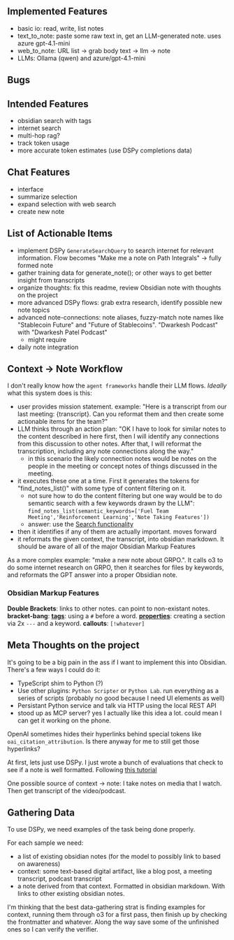 
## Implemented Features
- basic io: read, write, list notes
- text_to_note: paste some raw text in, get an LLM-generated note. uses azure gpt-4.1-mini
- web_to_note: URL list -> grab body text -> llm -> note
- LLMs: Ollama (qwen) and azure/gpt-4.1-mini


## Bugs


## Intended Features
- obsidian search with tags
- internet search
- multi-hop rag?
- track token usage
- more accurate token estimates (use DSPy completions data)


## Chat Features
- interface
- summarize selection
- expand selection with web search
- create new note

## List of Actionable Items
- implement DSPy `GenerateSearchQuery` to search internet for relevant information. Flow becomes "Make me a note on Path Integrals" -> fully formed note
- gather training data for generate_note(); or other ways to get better insight from transcripts
- organize thoughts: fix this readme, review Obsidian note with thoughts on the project
- more advanced DSPy flows: grab extra research, identify possible new note topics
- advanced note-connections: note aliases, fuzzy-match note names like "Stablecoin Future" and "Future of Stablecoins". "Dwarkesh Podcast" with "Dwarkesh Patel Podcast"
  - might require 
- daily note integration






## Context -> Note Workflow
I don't really know how the `agent frameworks` handle their LLM flows. *Ideally* what this system does is this:
- user provides mission statement. example: "Here is a transcript from our last meeting: {transcript}. Can you reformat them and then create some actionable items for the team?"
- LLM thinks through an action plan: "OK I have to look for similar notes to the content described in here first, then I will identify any connections from this discussion to other notes. After that, I will reformat the transcription, including any note connections along the way."
  - in this scenario the likely connection notes would be notes on the people in the meeting or concept notes of things discussed in the meeting.
- it executes these one at a time. First it generates the tokens for "find_notes_list()" with some type of content filtering on it.
  - not sure how to do the content filtering but one way would be to do semantic search with a few keywords drawn by the LLM": `find_notes_list(semantic_keywords=['Fuel Team Meeting','Reinforcement Learning','Note Taking Features'])`
  - answer: use the [Search functionality](https://help.obsidian.md/plugins/search#Search+operators)
- then it identifies if any of them are actually important. moves forward
- it reformats the given context, the transcript, into obsidian markdown. It should be aware of all of the major Obsidian Markup Features


As a more complex example: "make a new note about GRPO.". It calls o3 to do some internet research on GRPO, then it searches for files by keywords, and reformats the GPT answer into a proper Obsidian note.

### Obsidian Markup Features
**Double Brackets**: links to other notes. can point to non-existant notes.
**bracket-bang**:
[**tags**](https://help.obsidian.md/tags): using a `#` before a word. 
[**properties**](https://help.obsidian.md/properties): creating a section via 2x `---` and a keyword.
**callouts**: `[!whatever]`



## Meta Thoughts on the project
It's going to be a big pain in the ass if I want to implement this into Obsidian. There's a few ways I could do it:
- TypeScript shim to Python (?)
- Use other plugins: `Python Scripter` or `Python Lab`. run everything as a series of scripts (probably no good because I need UI elements as well)
- Persistant Python service and talk via HTTP using the local REST API
- stood up as MCP server? yes I actually like this idea a lot. could mean I can get it working on the phone.

OpenAI sometimes hides their hyperlinks behind special tokens like `oai_citation_attribution`. Is there anyway for me to still get those hyperlinks?

At first, lets just use DSPy. I just wrote a bunch of evaluations that check to see if a note is well formatted. Following [this tutorial](https://youtu.be/Hf6u4SDSFcg?si=KXiLvmisYm88lzkP&t=728)

One possible source of context -> note: I take notes on media that I watch. Then get transcript of the video/podcast. 



## Gathering Data

To use DSPy, we need examples of the task being done properly.

For each sample we need:
- a list of existing obsidian notes (for the model to possibly link to based on awareness)
- context: some text-based digital artifact, like a blog post, a meeting transcript, podcast transcript
- a note derived from that context. Formatted in obsidian markdown. With links to other existing obsidian notes.


I'm thinking that the best data-gathering strat is finding examples for context, running them through o3 for a first pass, then finish up by checking the frontmatter and whatever. Along the way save some of the unfinished ones so I can verify the verifier.
